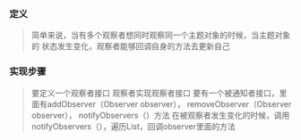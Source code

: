 > 
### 定义
> 简单来说，当有多个观察者想同时观察同一个主题对象的时候，当主题对象的 状态发生变化，观察者能够回调自身的方法去更新自己
### 实现步骤
> 要定义一个观察者接口
> 观察者实现观察者接口
> 要有一个被通知者接口，里面有addObserver（Observer observer），
> removeObserver（Observer observer）， notifyObservers（）方法
> 在被观察者发生变化的时候，调用 notifyObservers（），遍历List，回调observer里面的方法
